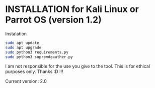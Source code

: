 # INSTALLATION for Kali Linux or Parrot OS (version 1.2)
Instalation
```bash
sudo apt update
sudo apt upgrade
sudo python3 requirements.py
sudo python3 supremdeauther.py
```


I am not responsible for the use you give to the tool. This is for ethical purposes only. Thanks :D !!!

Current version: 2.0
